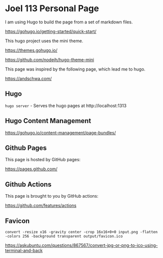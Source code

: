 # Joel 113 Personal Page

I am using Hugo to build the page from a set of markdown files.

https://gohugo.io/getting-started/quick-start/

This hugo project uses the mini theme.

https://themes.gohugo.io/

https://github.com/nodejh/hugo-theme-mini

This page was inspired by the following page, which lead me to hugo.

https://andschwa.com/

## Hugo

`hugo server` - Serves the hugo pages at http://localhost:1313

## Hugo Content Management

https://gohugo.io/content-management/page-bundles/

## Github Pages

This page is hosted by GitHub pages:

https://pages.github.com/

## Github Actions

This page is brought to you by GitHub actions:

https://github.com/features/actions

## Favicon

```
convert -resize x16 -gravity center -crop 16x16+0+0 input.png -flatten -colors 256 -background transparent output/favicon.ico
```

https://askubuntu.com/questions/867567/convert-jpg-or-png-to-ico-using-terminal-and-back
